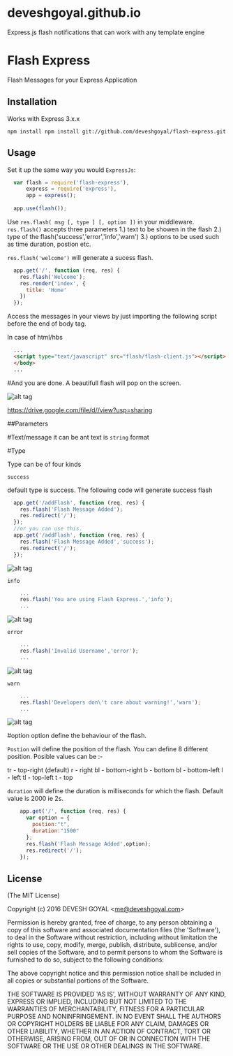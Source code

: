 # deveshgoyal.github.io

Express.js flash notifications that can work with any template engine

# Flash Express

  Flash Messages for your Express Application

## Installation

  Works with Express 3.x.x

    npm install npm install git://github.com/deveshgoyal/flash-express.git

## Usage

  Set it up the same way you would `ExpressJs`:

``` javascript
  var flash = require('flash-express'),
      express = require('express'),
      app = express();
      
  app.use(flash());
```

Use `res.flash( msg [, type ] [, option ])` in your middleware. `res.flash()` accepts three parameters
1.) text to be showen in the flash
2.) type of the flash('success','error','info','warn')
3.) options to be used such as time duration, postion etc.

 `res.flash('welcome')` will generate a sucess flash.

``` javascript
  app.get('/', function (req, res) {
    res.flash('Welcome');
    res.render('index', {
      title: 'Home'
    })
  });
```

Access the messages in your views by just importing the following script before the end of body tag.

In case of html/hbs
``` html
  ...
  <script type="text/javascript" src="flash/flash-client.js"></script>
  </body>
  ...
```

#And you are done. 
 A beautifull flash will pop on the screen.
 
 ![alt tag](https://drive.google.com/uc?id=0B4fau-D6sg2rU0xMWXVnNmxmbWs)
 
 https://drive.google.com/file/d//view?usp=sharing





##Parameters

#Text/message
it can be ant text is `string` format

#Type

Type can be of four kinds 

`success`

default type is success. The following code will generate success flash

``` javascript
  app.get('/addFlash', function (req, res) {
    res.flash('Flash Message Added');
    res.redirect('/');
  });
  //or you can use this.
  app.get('/addFlash', function (req, res) {
    res.flash('Flash Message Added','success');
    res.redirect('/');
  });
```

![alt tag](https://drive.google.com/uc?id=0B4fau-D6sg2rMUhsbF9Ba1NqN3M)



`info`

``` javascript
    ...
    res.flash('You are using Flash Express.','info');
    ...
```

![alt tag](https://drive.google.com/uc?id=0B4fau-D6sg2rWUE2bTMzSmcxWVE)



`error`

``` javascript
    ...
    res.flash('Invalid Username','error');
    ...
```

![alt tag](https://drive.google.com/uc?id=0B4fau-D6sg2rS01NeU9rMFhwWnM)



`warn`

``` javascript
    ...
    res.flash('Developers don\'t care about warning!','warn');
    ...
```

![alt tag](https://drive.google.com/uc?id=0B4fau-D6sg2rNEhiVEdENWV4azQ)

#option
option define the behaviour of the flash.

`Postion` will define the position of the flash. You can define 8 different position. 
Posible values can be :- 

tr - top-right (default)
r  - right
bl - bottom-right
b  - bottom
bl - bottom-left
l  - left
tl - top-left
t  - top

`duration` will define the duration is milliseconds for which the flash. Default value is 2000 ie 2s. 

```javascript
    app.get('/', function (req, res) {
      var option = {
        postion:"t",
        duration:"1500"
      };
      res.flash('Flash Message Added',option);
      res.redirect('/');
    });
```

## License 

(The MIT License)

Copyright (c) 2016 DEVESH GOYAL &lt;me@deveshgoyal.com&gt;

Permission is hereby granted, free of charge, to any person obtaining
a copy of this software and associated documentation files (the
'Software'), to deal in the Software without restriction, including
without limitation the rights to use, copy, modify, merge, publish,
distribute, sublicense, and/or sell copies of the Software, and to
permit persons to whom the Software is furnished to do so, subject to
the following conditions:

The above copyright notice and this permission notice shall be
included in all copies or substantial portions of the Software.

THE SOFTWARE IS PROVIDED 'AS IS', WITHOUT WARRANTY OF ANY KIND,
EXPRESS OR IMPLIED, INCLUDING BUT NOT LIMITED TO THE WARRANTIES OF
MERCHANTABILITY, FITNESS FOR A PARTICULAR PURPOSE AND NONINFRINGEMENT.
IN NO EVENT SHALL THE AUTHORS OR COPYRIGHT HOLDERS BE LIABLE FOR ANY
CLAIM, DAMAGES OR OTHER LIABILITY, WHETHER IN AN ACTION OF CONTRACT,
TORT OR OTHERWISE, ARISING FROM, OUT OF OR IN CONNECTION WITH THE
SOFTWARE OR THE USE OR OTHER DEALINGS IN THE SOFTWARE.
